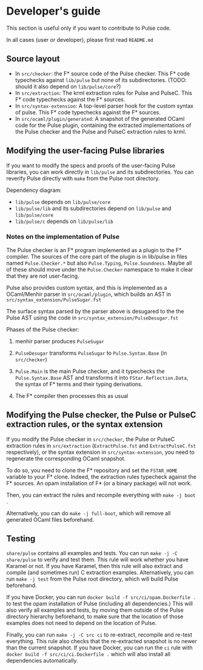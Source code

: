 # Developer's guide

This section is useful only if you want to contribute to Pulse code.

In all cases (user or developer), please first read `README.md`

## Source layout

* In `src/checker`: the F* source code of the Pulse checker. This F*
  code typechecks against `lib/pulse` but none of its
  subdirectories. (TODO: should it also depend on `lib/pulse/core`?)
* In `src/extraction`: The krml extraction rules for Pulse and
  PulseC. This F* code typechecks against the F* sources.
* In `src/syntax-extension`: A top-level parser hook for the custom
  syntax of pulse. This F* code typechecks against the F* sources.
* In `src/ocaml/plugin/generated`: A snapshot of the generated OCaml
  code for the Pulse plugin, containing the extracted implementations
  of the Pulse checker and the Pulse and PulseC extraction rules to
  krml.

## Modifying the user-facing Pulse libraries

If you want to modify the specs and proofs of the user-facing Pulse
libraries, you can work directly in `lib/pulse` and its
subdirectories. You can reverify Pulse directly with `make` from
the Pulse root directory.

Dependency diagram:

* `lib/pulse` depends on `lib/pulse/core`
* `lib/pulse/lib` and its subdirectories depend on `lib/pulse` and
  `lib/pulse/core`
* `lib/pulse/c` depends on `lib/pulse/lib`

### Notes on the implementation of Pulse

The Pulse checker is an F* program implemented as a plugin to the F*
compiler. The sources of the core part of the plugin is in
lib/pulse in files named `Pulse.Checker.*` but also `Pulse.Typing`,
`Pulse.Soundness`. Maybe all of these should move under the
`Pulse.Checker` namespace to make it clear that they are not
user-facing.

Pulse also provides custom syntax, and this is implemented as a
OCaml/Menhir parser in `src/ocaml/plugin`, which builds an AST in
`src/syntax_extension/PulseSugar.fst`

The surface syntax parsed by the parser above is desugared to the the
Pulse AST using the code in `src/syntax_extension/PulseDesugar.fst`

Phases of the Pulse checker:

1. menhir parser produces `PulseSugar`

2. `PulseDesugar` transforms `PulseSugar` to `Pulse.Syntax.Base` (in
   `src/checker`)

3. `Pulse.Main` is the main Pulse checker, and it typechecks the
   `Pulse.Syntax.Base` AST and transforms it into `FStar.Reflection.Data`,
   the syntax of F* terms and their typing derivations.

4. The F* compiler then processes this as usual


## Modifying the Pulse checker, the Pulse or PulseC extraction rules, or the syntax extension

If you modify the Pulse checker in `src/checker`, the Pulse or PulseC
extraction rules in `src/extraction` (`ExtractPulse.fst` and
`ExtractPulseC.fst` respectively), or the syntax extension in
`src/syntax-extension`, you need to regenerate the corresponding OCaml
snapshot.

To do so, you need to clone the F* repository and set the `FSTAR_HOME`
variable to your F* clone. Indeed, the extraction rules typecheck
against the F* sources. An opam installation of F* (or a binary
package) will not work.

Then, you can extract the rules and recompile everything with `make -j
boot` .

Alternatively, you can do `make -j full-boot`, which will remove all
generated OCaml files beforehand.

## Testing

`share/pulse` contains all examples and tests. You can run `make -j -C
share/pulse` to verify and test them. This rule will work whether you have
Karamel or not. If you have Karamel, then this rule will also extract
and compile (and sometimes run) C extraction examples. Alternatively,
you can run `make -j test` from the Pulse root directory, which will
build Pulse beforehand.

If you have Docker, you can run `docker build -f
src/ci/opam.Dockerfile .` to test the opam installation of Pulse
(including all dependencies.) This will also verify all examples and
tests, by moving them outside of the Pulse directory hierarchy
beforehand, to make sure that the location of those examples does not
need to depend on the location of Pulse.

Finally, you can run `make -j -C src ci` to re-extract, recompile and
re-test everything. This rule also checks that the re-extracted
snapshot is no newer than the current snapshot. If you have Docker,
you can run the `ci` rule with `docker build -f src/ci/ci.Dockerfile
.` which will also install all dependencies automatically.
